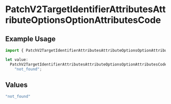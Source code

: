 # PatchV2TargetIdentifierAttributesAttributeOptionsOptionAttributesCode

## Example Usage

```typescript
import { PatchV2TargetIdentifierAttributesAttributeOptionsOptionAttributesCode } from "attio-js/models/errors";

let value:
  PatchV2TargetIdentifierAttributesAttributeOptionsOptionAttributesCode =
    "not_found";
```

## Values

```typescript
"not_found"
```